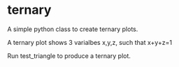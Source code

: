 # ternary
A simple python class to create ternary plots.

A ternary plot shows 3 varialbes x,y,z, such that x+y+z=1

Run test_triangle to produce a ternary plot.
